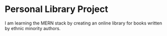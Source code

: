 # Personal Library Project

I am learning the MERN stack by creating an online library for books written by ethnic minority authors.

